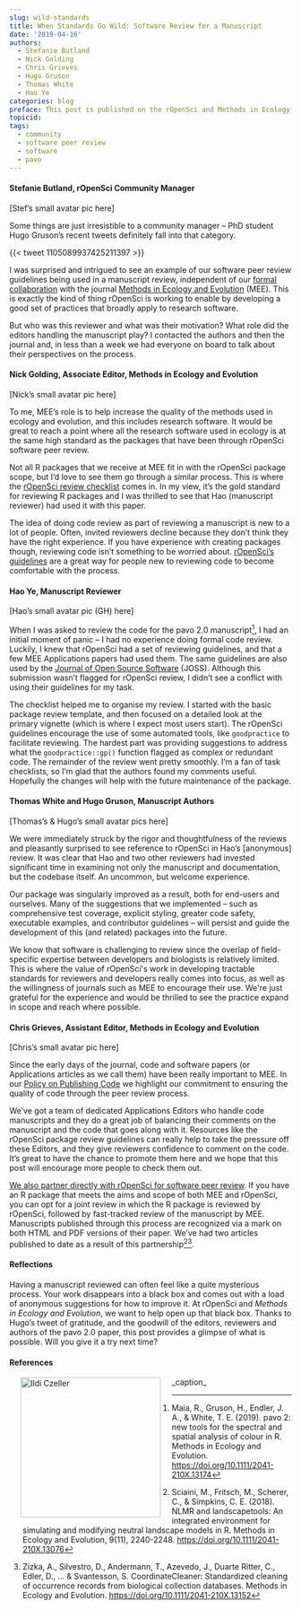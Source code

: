 ```yaml
---
slug: wild-standards
title: When Standards Go Wild: Software Review for a Manuscript
date: '2019-04-16'
authors:
  - Stefanie Butland
  - Nick Golding
  - Chris Grieves
  - Hugo Gruson
  - Thomas White
  - Hao Ye
categories: blog
preface: This post is published on the rOpenSci and Methods in Ecology and Evolution blogs
topicid:
tags:
  - community
  - software peer review
  - software
  - pavo
---
```

#### Stefanie Butland, rOpenSci Community Manager
[Stef’s small avatar pic here]

Some things are just irresistible to a community manager – PhD student Hugo Gruson’s recent tweets definitely fall into that category.

{{< tweet 1105089937425211397 >}}

I was surprised and intrigued to see an example of our software peer review guidelines being used in a manuscript review, independent of our [formal collaboration](https://ropensci.org/blog/2017/11/29/review-collaboration-mee/) with the journal [Methods in Ecology and Evolution](https://besjournals.onlinelibrary.wiley.com/journal/2041210x) (MEE). This is exactly the kind of thing rOpenSci is working to enable by developing a good set of practices that broadly apply to research software.

But who was this reviewer and what was their motivation? What role did the editors handling the manuscript play? I contacted the authors and then the journal and, in less than a week we had everyone on board to talk about their perspectives on the process.

#### Nick Golding, Associate Editor, Methods in Ecology and Evolution
[Nick’s small avatar pic here]

To me, MEE’s role is to help increase the quality of the methods used in ecology and evolution, and this includes research software. It would be great to reach a point where all the research software used in ecology is at the same high standard as the packages that have been through rOpenSci software peer review.

Not all R packages that we receive at MEE fit in with the rOpenSci package scope, but I’d love to see them go through a similar process. This is where the [rOpenSci review checklist](https://ropensci.github.io/dev_guide/reviewtemplate.html) comes in. In my view, it’s the gold standard for reviewing R packages and I was thrilled to see that Hao (manuscript reviewer) had used it with this paper.

The idea of doing code review as part of reviewing a manuscript is new to a lot of people. Often, invited reviewers decline because they don’t think they have the right experience. If you have experience with creating packages though, reviewing code isn’t something to be worried about. [rOpenSci’s guidelines](https://ropensci.github.io/dev_guide/reviewerguide.html) are a great way for people new to reviewing code to become comfortable with the process.

#### Hao Ye, Manuscript Reviewer
[Hao’s small avatar pic (GH) here]

When I was asked to review the code for the pavo 2.0 manuscript[^1], I had an initial moment of panic – I had no experience doing formal code review. Luckily, I knew that rOpenSci had a set of reviewing guidelines, and that a few MEE Applications papers had used them. The same guidelines are also used by the [Journal of Open Source Software](https://joss.theoj.org/) (JOSS). Although this submission wasn’t flagged for rOpenSci review, I didn’t see a conflict with using their guidelines for my task.

The checklist helped me to organise my review. I started with the basic package review template, and then focused on a detailed look at the primary vignette (which is where I expect most users start). The rOpenSci guidelines encourage the use of some automated tools, like `goodpractice` to facilitate reviewing. The hardest part was providing suggestions to address  what the `goodpractice::gp()` function flagged as complex or redundant code. The remainder of the review went pretty smoothly. I’m a fan of task checklists, so I’m glad that the authors found my comments useful. Hopefully the changes will help with the future maintenance of the package.

#### Thomas White and Hugo Gruson, Manuscript Authors
[Thomas’s & Hugo’s small avatar pics here]

We were immediately struck by the rigor and thoughtfulness of the reviews and pleasantly surprised to see reference to rOpenSci in Hao’s [anonymous] review. It was clear that Hao and two other reviewers had invested significant time in examining not only the manuscript and documentation, but the codebase itself. An uncommon, but welcome experience.

Our package was singularly improved as a result, both for end-users and ourselves. Many of the suggestions that we implemented – such as comprehensive test coverage, explicit styling, greater code safety, executable examples, and contributor guidelines – will persist and guide the development of this (and related) packages into the future.

We know that software is challenging to review since the overlap of field-specific expertise between developers and biologists is relatively limited. This is where the value of rOpenSci's work in developing tractable standards for reviewers and developers really comes into focus, as well as the willingness of journals such as MEE to encourage their use. We're just grateful for the experience and would be thrilled to see the practice expand in scope and reach where possible.

#### Chris Grieves, Assistant Editor, Methods in Ecology and Evolution
[Chris’s small avatar pic here]

Since the early days of the journal, code and software papers (or Applications articles as we call them) have been really important to MEE. In our [Policy on Publishing Code](https://besjournals.onlinelibrary.wiley.com/hub/journal/2041210x/policyonpublishingcode.html?) we highlight our commitment to ensuring the quality of code through the peer review process.

We’ve got a team of dedicated Applications Editors who handle code manuscripts and they do a great job of balancing their comments on the manuscript and the code that goes along with it. Resources like the rOpenSci package review guidelines can really help to take the pressure off these Editors, and they give reviewers confidence to comment on the code. It’s great to have the chance to promote them here and we hope that this post will encourage more people to check them out.

[We also partner directly with rOpenSci for software peer review](https://methodsblog.com/2017/11/29/software-review/). If you have an R package that meets the aims and scope of both MEE and rOpenSci, you can opt for a joint review in which the R package is reviewed by rOpenSci, followed by fast-tracked review of the manuscript by MEE. Manuscripts published through this process are recognized via a mark on both HTML and PDF versions of their paper. We’ve had two articles published to date as a result of this partnership[^2][^3].


#### Reflections
Having a manuscript reviewed can often feel like a quite mysterious process. Your work disappears into a black box and comes out with a load of anonymous suggestions for how to improve it. At rOpenSci and _Methods in Ecology and Evolution_, we want to help open up that black box. Thanks to Hugo’s tweet of gratitude, and the goodwill of the editors, reviewers and authors of the pavo 2.0 paper, this post provides a glimpse of what is possible. Will you give it a try next time?

#### References

[^1]: Maia, R., Gruson, H., Endler, J. A., & White, T. E. (2019). pavo 2: new tools for the spectral and spatial analysis of colour in R. Methods in Ecology and Evolution.
https://doi.org/10.1111/2041-210X.13174

[^2]: Sciaini, M., Fritsch, M., Scherer, C., & Simpkins, C. E. (2018). NLMR and landscapetools: An integrated environment for simulating and modifying neutral landscape models in R. Methods in Ecology and Evolution, 9(11), 2240-2248.
https://doi.org/10.1111/2041-210X.13076

[^3]: Zizka, A., Silvestro, D., Andermann, T., Azevedo, J., Duarte Ritter, C., Edler, D., ... & Svantesson, S. CoordinateCleaner: Standardized cleaning of occurrence records from biological collection databases. Methods in Ecology and Evolution.
https://doi.org/10.1111/2041-210X.13152


<img src="/img/blog-images/2019-04-09-commcall-may2019/ildi-czeller.jpg" alt="Ildi Czeller" style="margin: 0px 20px; width: 250px;" align="left">
_caption_  
